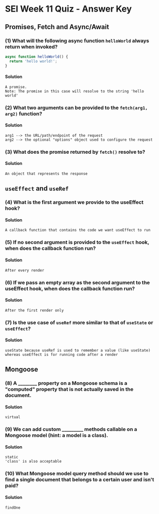 # SEI Week 11 Quiz - Answer Key

## Promises, Fetch and Async/Await

### (1) What will the following async function `helloWorld` always return when invoked?

  ```js
  async function helloWorld() {
    return 'hello world!';
  }
  ```

  #### Solution

  ```
  A promise.
  Note: The promise in this case will resolve to the string 'hello world'
  ```


### (2) What two arguments can be provided to the `fetch(arg1, arg2)` function?

  #### Solution

  ```
  arg1 --> the URL/path/endpoint of the request
  arg2 --> the optional "options" object used to configure the request
  ```

### (3) What does the promise returned by `fetch()` resolve to?

  #### Solution

  ```
  An object that represents the response
  ```

## `useEffect` and `useRef`

### (4) What is the first argument we provide to the useEffect hook?

  #### Solution

  ```
  A callback function that contains the code we want useEffect to run
  ```

### (5) If no second argument is provided to the `useEffect` hook, when does the callback function run?

  #### Solution

  ```
  After every render
  ```

### (6) If we pass an empty array as the second argument to the useEffect hook, when does the callback function run?

  #### Solution

  ```
  After the first render only
  ```

### (7) Is the use case of `useRef` more similar to that of `useState` or `useEffect`?

  #### Solution

  ```
  useState because useRef is used to remember a value (like useState) whereas useEffect is for running code after a render
  ```

## Mongoose

### (8) A ________ property on a Mongoose schema is a "computed" property that is not actually saved in the document.

  #### Solution

  ```
  virtual
  ```

### (9) We can add custom _________ methods callable on a Mongoose model (hint: a model is a class).

  #### Solution

  ```
  static
  'class' is also acceptable
  ```

### (10) What Mongoose model query method should we use to find a single document that belongs to a certain user and isn't paid?

  #### Solution

  ```
  findOne
  ```